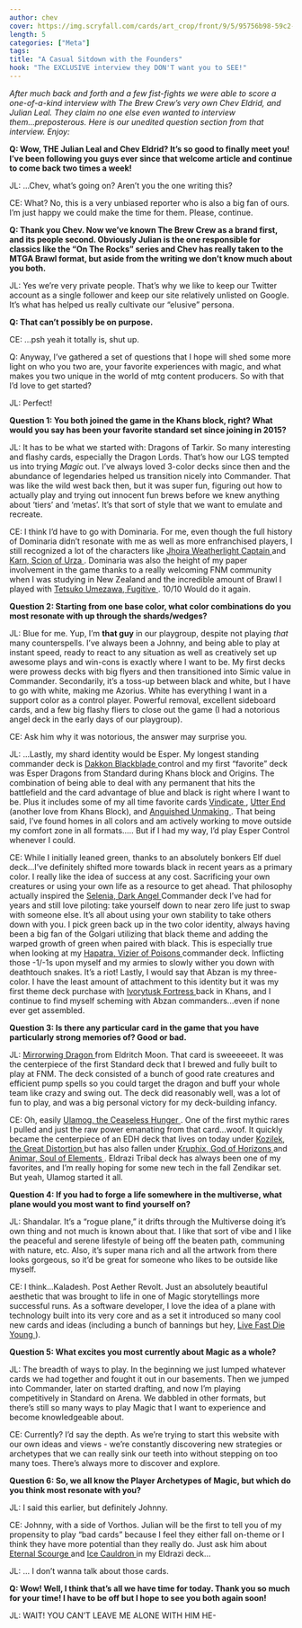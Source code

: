 ```yaml
---
author: chev
cover: https://img.scryfall.com/cards/art_crop/front/9/5/95756b98-59c2-494d-9894-7406185ad144.jpg?1562807419
length: 5
categories: ["Meta"]
tags:
title: "A Casual Sitdown with the Founders"
hook: "The EXCLUSIVE interview they DON'T want you to SEE!"
---
```

*After much back and forth and a few fist-fights we were able to score a one-of-a-kind interview with The Brew Crew’s very own Chev Eldrid, and Julian Leal. They claim no one else even wanted to interview them...preposterous. Here is our unedited question section from that interview. Enjoy:*

**Q: Wow, THE Julian Leal and Chev Eldrid? It’s so good to finally meet you! I’ve been following you guys ever since that welcome article and continue to come back two times a week!**

JL: ...Chev, what’s going on? Aren’t you the one writing this?

CE: What? No, this is a very unbiased reporter who is also a big fan of ours. I’m just happy we could make the time for them. Please, continue.

**Q: Thank you Chev. Now we’ve known The Brew Crew as a brand first, and its people second. Obviously Julian is the one responsible for classics like the “On The Rocks” series and Chev has really taken to the MTGA Brawl format, but aside from the writing we don’t know much about you both.**

JL: Yes we’re very private people. That’s why we like to keep our Twitter account as a single follower and keep our site relatively unlisted on Google. It’s what has helped us really cultivate our “elusive” persona.

**Q: That can’t possibly be on purpose.**

CE: ...psh yeah it totally is, shut up.

Q: Anyway, I’ve gathered a set of questions that I hope will shed some more light on who you two are, your favorite experiences with magic, and what makes you two unique in the world of mtg content producers. So with that I’d love to get started?

JL: Perfect!

**Question 1: You both joined the game in the Khans block, right? What would you say has been your favorite standard set since joining in 2015?**

JL: It has to be what we started with: Dragons of Tarkir. So many interesting and flashy cards, especially the Dragon Lords. That’s how our LGS tempted us into trying *Magic* out. I’ve always loved  3-color decks since then and the abundance of legendaries helped us transition nicely into Commander. That was like the wild west back then, but it was super fun, figuring out how to actually play and trying out innocent fun brews before we knew anything about ‘tiers’ and ‘metas’. It’s that sort of style that we want to emulate and recreate. 

CE: I think I’d have to go with Dominaria. For me, even though the full history of Dominaria didn’t resonate with me as well as more enfranchised players, I still recognized a lot of the characters like 
<a
	class="accented-link"
	target="_blank"
	href="https://scryfall.com/card/dom/197/jhoira-weatherlight-captain?utm_source=api"
	data-toggle="popover"
	data-placement="top"
	data-content="<img src='https://img.scryfall.com/cards/normal/front/7/3/73cf8c6b-1322-4bc5-a604-6e372607fae4.jpg?1588760041' width=100% height=100%>">
	Jhoira Weatherlight Captain
</a> and 
<a
	class="accented-link"
	target="_blank"
	href="https://scryfall.com/card/dom/1/karn-scion-of-urza?utm_source=api"
	data-toggle="popover"
	data-placement="top"
	data-content="<img src='https://img.scryfall.com/cards/normal/front/0/7/07a3d9e8-8597-498b-869c-cff79e0df516.jpg?1562730952' width=100% height=100%>">
	Karn, Scion of Urza
</a>. Dominaria was also the height of my paper involvement in the game thanks to a really welcoming FNM community when I was studying in New Zealand and the incredible amount of Brawl I played with 
<a
	class="accented-link"
	target="_blank"
	href="https://scryfall.com/card/dom/69/tetsuko-umezawa-fugitive?utm_source=api"
	data-toggle="popover"
	data-placement="top"
	data-content="<img src='https://img.scryfall.com/cards/normal/front/1/6/16185c50-f7b8-4cea-a129-dfad8e9df781.jpg?1591605108' width=100% height=100%>">
	Tetsuko Umezawa, Fugitive
</a>. 10/10 Would do it again.

**Question 2: Starting from one base color, what color combinations do you most resonate with up through the shards/wedges?**

JL: Blue for me. Yup, I’m **that guy** in our playgroup, despite not playing *that* many counterspells. I’ve always been a Johnny, and being able to play at instant speed, ready to react to any situation as well as creatively set up awesome plays and win-cons is exactly where I want to be. My first decks were prowess decks with big flyers and then transitioned into Simic value in Commander. 
Secondarily, it’s a toss-up between black and white, but I have to go with white, making me Azorius. White has everything I want in a support color as a control player. Powerful removal, excellent sideboard cards, and a few big flashy fliers to close out the game (I had a notorious angel deck in the early days of our playgroup). 

CE: Ask him why it was notorious, the answer may surprise you.

JL: ...Lastly, my shard identity would be Esper. My longest standing commander deck is 
<a
	class="accented-link"
	target="_blank"
	href="https://scryfall.com/card/me1/143/dakkon-blackblade?utm_source=api"
	data-toggle="popover"
	data-placement="top"
	data-content="<img src='https://img.scryfall.com/cards/normal/front/2/3/235bbf86-02ad-497b-b698-e60930bbde9c.jpg?1559592413' width=100% height=100%>">
	Dakkon Blackblade
</a> control and my first “favorite” deck was Esper Dragons from Standard during Khans block and Origins. The combination of being able to deal with any permanent that hits the battlefield and the card advantage of blue and black is right where I want to be. Plus it includes some of my all time favorite cards 
<a
	class="accented-link"
	target="_blank"
	href="https://scryfall.com/card/a25/219/vindicate?utm_source=api"
	data-toggle="popover"
	data-placement="top"
	data-content="<img src='https://img.scryfall.com/cards/normal/front/1/6/1658f12b-8ac5-4d29-86d5-f20c4d5f7e48.jpg?1562433024' width=100% height=100%>">
	Vindicate
</a>, 
<a
	class="accented-link"
	target="_blank"
	href="https://scryfall.com/card/c18/193/utter-end?utm_source=api"
	data-toggle="popover"
	data-placement="top"
	data-content="<img src='https://img.scryfall.com/cards/normal/front/9/7/978c548e-adea-48c8-8af4-94cac2691a31.jpg?1592711174' width=100% height=100%>">
	Utter End
</a> (another love from Khans Block), and 
<a
	class="accented-link"
	target="_blank"
	href="https://scryfall.com/card/soi/242/anguished-unmaking?utm_source=api"
	data-toggle="popover"
	data-placement="top"
	data-content="<img src='https://img.scryfall.com/cards/normal/front/9/0/90ced4fa-6509-4f7a-9da7-efc70de6f90c.jpg?1576385327' width=100% height=100%>">
	Anguished Unmaking
</a>.
That being said, I’ve found homes in all colors and am actively working to move outside my comfort zone in all formats….. But if I had my way, I’d play Esper Control whenever I could.

CE: While I initially leaned green, thanks to an absolutely bonkers Elf duel deck...I’ve definitely shifted more towards black in recent years as a primary color. I really like the idea of success at any cost. Sacrificing your own creatures or using your own life as a resource to get ahead. That philosophy actually inspired the 
<a
	class="accented-link"
	target="_blank"
	href="https://scryfall.com/card/tpr/210/selenia-dark-angel?utm_source=api"
	data-toggle="popover"
	data-placement="top"
	data-content="<img src='https://img.scryfall.com/cards/normal/front/6/6/664b57e3-9476-4d6a-8301-5a2f96bcfbf7.jpg?1562429830' width=100% height=100%>">
	Selenia, Dark Angel
</a> Commander deck I’ve had for years and still love piloting: take yourself down to near zero life just to swap with someone else. It’s all about using your own stability to take others down with you. 
I pick green back up in the two color identity, always having been a big fan of the Golgari utilizing that black theme and adding the warped growth of green when paired with black. This is especially true when looking at my 
<a
	class="accented-link"
	target="_blank"
	href="https://scryfall.com/card/akh/199/hapatra-vizier-of-poisons"
	data-toggle="popover"
	data-placement="top"
	data-content="<img src='https://img.scryfall.com/cards/normal/front/5/6/56fbbcc9-db23-4902-b0f7-cea78a2a36af.jpg?1543676055' width=100% height=100%>">
	Hapatra, Vizier of Poisons
</a> commander deck. Inflicting those -1/-1s upon myself and my armies to slowly wither you down with deathtouch snakes. It’s a riot!
Lastly, I would say that Abzan is my three-color. I have the least amount of attachment to this identity but it was my first theme deck purchase with 
<a
	class="accented-link"
	target="_blank"
	href="https://scryfall.com/card/pktk/179/ivorytusk-fortress"
	data-toggle="popover"
	data-placement="top"
	data-content="<img src='https://img.scryfall.com/cards/normal/front/6/1/61bf8fd7-a0bd-43f2-85c0-9b4ea06edcfc.jpg?1562701622' width=100% height=100%>">
	Ivorytusk Fortress
</a> back in Khans, and I continue to find myself scheming with Abzan commanders...even if none ever get assembled.

**Question 3: Is there any particular card in the game that you have particularly strong memories of? Good or bad.**

JL: <a
	class="accented-link"
	target="_blank"
	href="https://scryfall.com/card/emn/136/mirrorwing-dragon?utm_source=api"
	data-toggle="popover"
	data-placement="top"
	data-content="<img src='https://img.scryfall.com/cards/normal/front/4/b/4b7e33a8-765b-4909-a5c6-5fe8f8774a51.jpg?1576384631' width=100% height=100%>">
	Mirrorwing Dragon
</a> from Eldritch Moon. That card is sweeeeeet. It was the centerpiece of the first Standard deck that I brewed and fully built to play at FNM. The deck consisted of a bunch of good rate creatures and efficient pump spells so you could target the dragon and buff your whole team like crazy and swing out. The deck did reasonably well, was a lot of fun to play, and was a big personal victory for my deck-building infancy. 

CE: Oh, easily 
<a
	class="accented-link"
	target="_blank"
	href="https://scryfall.com/card/bfz/15/ulamog-the-ceaseless-hunger?utm_source=api"
	data-toggle="popover"
	data-placement="top"
	data-content="<img src='https://img.scryfall.com/cards/normal/front/1/1/1192f7a9-102e-4b3a-b154-18c8eb332217.jpg?1562899233' width=100% height=100%>">
	Ulamog, the Ceaseless Hunger
</a>. One of the first mythic rares I pulled and just the raw power emanating from that card...woof. It quickly became the centerpiece of an EDH deck that lives on today under 
<a
	class="accented-link"
	target="_blank"
	href="https://scryfall.com/card/ogw/4/kozilek-the-great-distortion?utm_source=api"
	data-toggle="popover"
	data-placement="top"
	data-content="<img src='https://img.scryfall.com/cards/normal/front/f/0/f06fc6e0-b22c-40d3-bb53-d5ec400d921c.jpg?1562943286' width=100% height=100%>">
	Kozilek, the Great Distortion
</a> but has also fallen under 
<a
	class="accented-link"
	target="_blank"
	href="https://scryfall.com/card/jou/152/kruphix-god-of-horizons?utm_source=api"
	data-toggle="popover"
	data-placement="top"
	data-content="<img src='https://img.scryfall.com/cards/normal/front/2/7/27427233-da58-45af-ade8-e0727929efaa.jpg?1593096427' width=100% height=100%>">
	Kruphix, God of Horizons
</a> and 
<a
	class="accented-link"
	target="_blank"
	href="https://scryfall.com/card/a25/196/animar-soul-of-elements?utm_source=api"
	data-toggle="popover"
	data-placement="top"
	data-content="<img src='https://img.scryfall.com/cards/normal/front/1/d/1df98d4a-0f11-4064-a113-54ab14b9b3eb.jpg?1562433472' width=100% height=100%>">
	Animar, Soul of Elements
</a>. Eldrazi Tribal deck has always been one of my favorites, and I’m really hoping for some new tech in the fall Zendikar set. But yeah, Ulamog started it all. 

**Question 4: If you had to forge a life somewhere in the multiverse, what plane would you most want to find yourself on?**

JL: Shandalar. It’s a “rogue plane,” it drifts through the Multiverse doing it’s own thing and not much is known about that. I like that sort of vibe and I like the peaceful and serene lifestyle of being off the beaten path, communing with nature, etc. Also, it’s super mana rich and all the artwork from there looks gorgeous, so it’d be great for someone who likes to be outside like myself.

CE: I think...Kaladesh. Post Aether Revolt. Just an absolutely beautiful aesthetic that was brought to life in one of Magic storytellings more successful runs. As a software developer, I love the idea of a plane with technology built into its very core and as a set it introduced so many cool new cards and ideas (including a bunch of bannings but hey, 
<a
	class="accented-link"
	target="_blank"
	href="https://scryfall.com/card/kld/87/live-fast?utm_source=api"
	data-toggle="popover"
	data-placement="top"
	data-content="<img src='https://img.scryfall.com/cards/normal/front/a/d/ad0bb8da-ad05-43d9-aba3-d917744168fe.jpg?1576381709' width=100% height=100%>">
	Live Fast
</a> 
<a
	class="accented-link"
	target="_blank"
	href="https://scryfall.com/card/kld/76/die-young?utm_source=api"
	data-toggle="popover"
	data-placement="top"
	data-content="<img src='https://img.scryfall.com/cards/normal/front/d/a/daf7bb52-013f-4d8d-b4ea-53d1fa4bb694.jpg?1576381572' width=100% height=100%>">
	Die Young
</a>). 

**Question 5: What excites you most currently about Magic as a whole?**

JL: The breadth of ways to play. In the beginning we just lumped whatever cards we had together and fought it out in our basements. Then we jumped into Commander, later on started drafting, and now I’m playing competitively in Standard on Arena. We dabbled in other formats, but there’s still so many ways to play Magic that I want to experience and become knowledgeable about.

CE: Currently? I’d say the depth. As we’re trying to start this website with our own ideas and views - we’re constantly discovering new strategies or archetypes that we can really sink our teeth into without stepping on too many toes. There’s always more to discover and explore.

**Question 6: So, we all know the Player Archetypes of Magic, but which do you think most resonate with you?**

JL: I said this earlier, but definitely Johnny.

CE: Johnny, with a side of Vorthos. Julian will be the first to tell you of my propensity to play “bad cards” because I feel they either fall on-theme or I think they have more potential than they really do. Just ask him about 
<a
	class="accented-link"
	target="_blank"
	href="https://scryfall.com/card/emn/7/eternal-scourge?utm_source=api"
	data-toggle="popover"
	data-placement="top"
	data-content="<img src='https://img.scryfall.com/cards/normal/front/1/3/13ce52f5-6d49-4d44-a3d7-925340de8406.jpg?1576383733' width=100% height=100%>">
	Eternal Scourge
</a> and 
<a
	class="accented-link"
	target="_blank"
	href="https://scryfall.com/card/me4/206/ice-cauldron?utm_source=api"
	data-toggle="popover"
	data-placement="top"
	data-content="<img src='https://img.scryfall.com/cards/normal/front/5/f/5fad0f0f-b302-4f97-9cbb-a66dbfc57bae.jpg?1562917545' width=100% height=100%>">
	Ice Cauldron
</a> in my Eldrazi deck…

JL: … I don’t wanna talk about those cards.

**Q: Wow! Well, I think that’s all we have time for today. Thank you so much for your time! I have to be off but I hope to see you both again soon!**

JL: WAIT! YOU CAN’T LEAVE ME ALONE WITH HIM HE-
